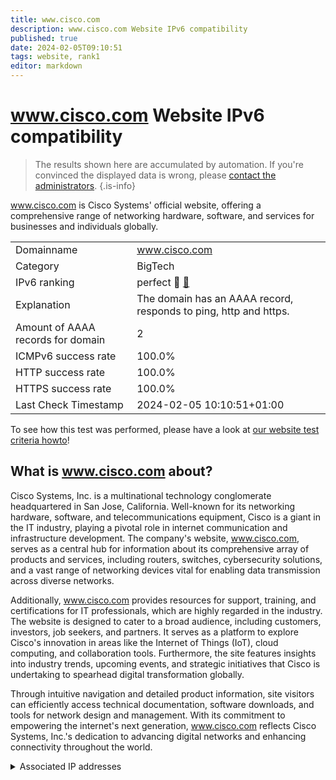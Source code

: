 ```yaml
---
title: www.cisco.com
description: www.cisco.com Website IPv6 compatibility
published: true
date: 2024-02-05T09:10:51
tags: website, rank1
editor: markdown
---
```


# www.cisco.com Website IPv6 compatibility

> The results shown here are accumulated by automation. If you're convinced the displayed data is wrong, please [contact the administrators](/howto/chat). 
{.is-info}

www.cisco.com is Cisco Systems' official website, offering a comprehensive range of networking hardware, software, and services for businesses and individuals globally.


|   |   |
| - | - |
| Domainname | www.cisco.com
| Category | BigTech |
| IPv6 ranking | perfect :1st_place_medal: [🔗](/howto/ranking) |
| Explanation | The domain has an AAAA record, responds to ping, http and https. |
| Amount of AAAA records for domain | 2 |
| ICMPv6 success rate | 100.0%|
| HTTP success rate | 100.0% |
| HTTPS success rate | 100.0% |
| Last Check Timestamp | 2024-02-05 10:10:51+01:00 |

To see how this test was performed, please have a look at [our website test criteria howto](/howto/testcriteria/website)!


## What is www.cisco.com about?
Cisco Systems, Inc. is a multinational technology conglomerate headquartered in San Jose, California. Well-known for its networking hardware, software, and telecommunications equipment, Cisco is a giant in the IT industry, playing a pivotal role in internet communication and infrastructure development. The company's website, www.cisco.com, serves as a central hub for information about its comprehensive array of products and services, including routers, switches, cybersecurity solutions, and a vast range of networking devices vital for enabling data transmission across diverse networks.

Additionally, www.cisco.com provides resources for support, training, and certifications for IT professionals, which are highly regarded in the industry. The website is designed to cater to a broad audience, including customers, investors, job seekers, and partners. It serves as a platform to explore Cisco's innovation in areas like the Internet of Things (IoT), cloud computing, and collaboration tools. Furthermore, the site features insights into industry trends, upcoming events, and strategic initiatives that Cisco is undertaking to spearhead digital transformation globally.

Through intuitive navigation and detailed product information, site visitors can efficiently access technical documentation, software downloads, and tools for network design and management. With its commitment to empowering the internet's next generation, www.cisco.com reflects Cisco Systems, Inc.'s dedication to advancing digital networks and enhancing connectivity throughout the world.



<details>
<summary>Associated IP addresses</summary>

2a02:26f0:280:18e::b33

2a02:26f0:280:18c::b33

</details>

